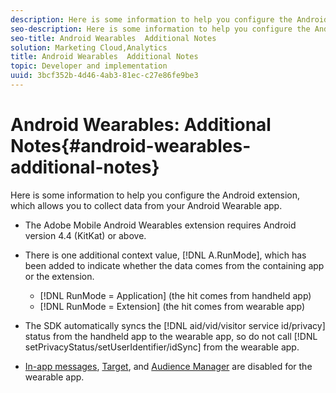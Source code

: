 ```yaml
---
description: Here is some information to help you configure the Android extension, which allows you to collect data from your Android Wearable app.
seo-description: Here is some information to help you configure the Android extension, which allows you to collect data from your Android Wearable app.
seo-title: Android Wearables  Additional Notes
solution: Marketing Cloud,Analytics
title: Android Wearables  Additional Notes
topic: Developer and implementation
uuid: 3bcf352b-4d46-4ab3-81ec-c27e86fe9be3
---
```


# Android Wearables: Additional Notes{#android-wearables-additional-notes}

Here is some information to help you configure the Android extension, which allows you to collect data from your Android Wearable app.

* The Adobe Mobile Android Wearables extension requires Android version 4.4 (KitKat) or above. 
* There is one additional context value, [!DNL A.RunMode], which has been added to indicate whether the data comes from the containing app or the extension.

  * [!DNL RunMode = Application] (the hit comes from handheld app) 
  * [!DNL RunMode = Extension] (the hit comes from wearable app)

* The SDK automatically syncs the [!DNL aid/vid/visitor service id/privacy] status from the handheld app to the wearable app, so do not call [!DNL setPrivacyStatus/setUserIdentifier/idSync] from the wearable app. 
* [In-app messages](/help/android/messaging-main/messaging/messaging.md), [Target](/help/android/target-main/target.md), and [Audience Manager](/help/android/audience-manager/audiencemgmt.md) are disabled for the wearable app.

